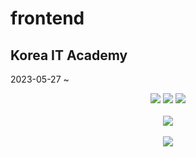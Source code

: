 # frontend

## Korea IT Academy

2023-05-27 ~

<div align="center">
  <img src="https://img.shields.io/badge/Java-007396?style=flat&logo=Java&logoColor=white" />
	<img src="https://img.shields.io/badge/HTML5-E34F26?style=flat&logo=HTML5&logoColor=white" />
	<img src="https://img.shields.io/badge/CSS3-1572B6?style=flat&logo=CSS3&logoColor=white" /><br><br>
  <img src="https://github-readme-stats.vercel.app/api/top-langs/?username=riadev23&layout=compact"><br><br>
  <img src="https://github-readme-stats.vercel.app/api?username=riadev23&show_icons=true">
</div>